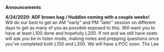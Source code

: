 **Announcements** 

**4/24/2020: ADF  brown bag / Huddles coming with a couple weeks!**  
 Will do our best to get an AM "early" and PM "later" session on different days to get as many of you as possible exposed to this.  Will want you to have at least L100 done and hopefully L200.  If not and we still have seats will ask you be in listen mode, making notes and prepping questions once you've completed both L100 and L200.   We will have a POC soon.  Thx Lee